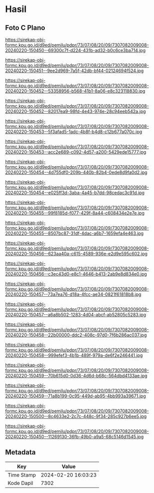 # Hasil

## Foto C Plano

https://sirekap-obj-formc.kpu.go.id/d9ed/pemilu/pdpr/73/07/08/20/09/7307082009008-20240220-150450--69300c7f-d224-431b-ad32-b0c6ce3ba714.jpg

https://sirekap-obj-formc.kpu.go.id/d9ed/pemilu/pdpr/73/07/08/20/09/7307082009008-20240220-150451--9ee2d969-7a5f-42db-bf44-02124694f524.jpg

https://sirekap-obj-formc.kpu.go.id/d9ed/pemilu/pdpr/73/07/08/20/09/7307082009008-20240220-150452--53358956-b568-41b1-8a06-e8c323118830.jpg

https://sirekap-obj-formc.kpu.go.id/d9ed/pemilu/pdpr/73/07/08/20/09/7307082009008-20240220-150452--82017ea9-98fd-4e43-974e-28c94eeb542a.jpg

https://sirekap-obj-formc.kpu.go.id/d9ed/pemilu/pdpr/73/07/08/20/09/7307082009008-20240220-150453--5f3afad5-1adc-4b8f-b4d8-c12b677a070c.jpg

https://sirekap-obj-formc.kpu.go.id/d9ed/pemilu/pdpr/73/07/08/20/09/7307082009008-20240220-150453--acc2e689-c092-4d57-a200-5429ede15777.jpg

https://sirekap-obj-formc.kpu.go.id/d9ed/pemilu/pdpr/73/07/08/20/09/7307082009008-20240220-150454--4d755df0-209b-440b-82b4-0ede8d9fa0d2.jpg

https://sirekap-obj-formc.kpu.go.id/d9ed/pemilu/pdpr/73/07/08/20/09/7307082009008-20240220-150454--e025ff3d-3aba-4a45-b7dd-98cedac3c91d.jpg

https://sirekap-obj-formc.kpu.go.id/d9ed/pemilu/pdpr/73/07/08/20/09/7307082009008-20240220-150455--99f8185d-f077-429f-8a44-c608434e2e7e.jpg

https://sirekap-obj-formc.kpu.go.id/d9ed/pemilu/pdpr/73/07/08/20/09/7307082009008-20240220-150455--8507bc87-31df-4dac-a6b7-1659efa4e463.jpg

https://sirekap-obj-formc.kpu.go.id/d9ed/pemilu/pdpr/73/07/08/20/09/7307082009008-20240220-150456--623aa40a-c615-4589-936e-e2d9e595c602.jpg

https://sirekap-obj-formc.kpu.go.id/d9ed/pemilu/pdpr/73/07/08/20/09/7307082009008-20240220-150456--c3ec43d0-e8c1-4646-b413-2ab9e8d834e0.jpg

https://sirekap-obj-formc.kpu.go.id/d9ed/pemilu/pdpr/73/07/08/20/09/7307082009008-20240220-150457--73a7ea76-d18a-4fcc-ae34-0821f61818b8.jpg

https://sirekap-obj-formc.kpu.go.id/d9ed/pemilu/pdpr/73/07/08/20/09/7307082009008-20240220-150457--a6a8b502-1283-4d04-abcf-ab52805c5283.jpg

https://sirekap-obj-formc.kpu.go.id/d9ed/pemilu/pdpr/73/07/08/20/09/7307082009008-20240220-150458--22b00000-ddc2-408c-97d0-7f6b286ac037.jpg

https://sirekap-obj-formc.kpu.go.id/d9ed/pemilu/pdpr/73/07/08/20/09/7307082009008-20240220-150458--999efef3-4b1b-489f-979a-de6f2e246441.jpg

https://sirekap-obj-formc.kpu.go.id/d9ed/pemilu/pdpr/73/07/08/20/09/7307082009008-20240220-150459--70b615d0-0d36-4d6d-b68c-564dbd4133ae.jpg

https://sirekap-obj-formc.kpu.go.id/d9ed/pemilu/pdpr/73/07/08/20/09/7307082009008-20240220-150459--71a8b199-0c95-449d-ab95-4bb993a39671.jpg

https://sirekap-obj-formc.kpu.go.id/d9ed/pemilu/pdpr/73/07/08/20/09/7307082009008-20240220-150500--8c4633e2-2c7c-448c-9f34-285c927b6ee5.jpg

https://sirekap-obj-formc.kpu.go.id/d9ed/pemilu/pdpr/73/07/08/20/09/7307082009008-20240220-150450--11269130-36fb-49b0-a9a5-68c5146d1545.jpg


## Metadata

| Key        | Value               |
| ---------- | ------------------- |
| Time Stamp | 2024-02-20 16:03:23 |
| Kode Dapil | 7302                |



